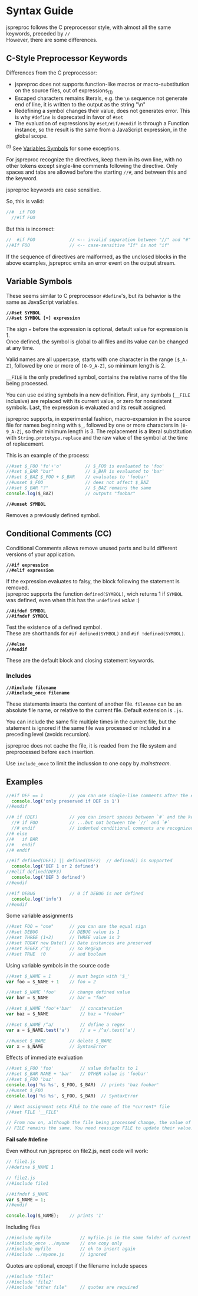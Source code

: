# Syntax Guide

jspreproc follows the C preprocessor style, with almost all the same keywords, preceded by `//`  
However, there are some differences.

## C-Style Preprocessor Keywords

Differences from the C preprocessor:

- jspreproc does not supports function-like macros or macro-substitution on the source files, out of expressions<sub>(1)</sub>
- Escaped characters remains literals, e.g. the `\n` sequence not generate end of line, it is written to the output as the string "\n"
- Redefining a symbol changes their value, does not generates error. This is why `#define` is deprecated in favor of `#set`
- The evaluation of expressions by `#set/#if/#endif` is through a Function instance, so the result is the same from a JavaScript expression, in the global scope.

<sup>(1)</sup> See [Variables Symbols](#variable-symbols) for some exceptions.  

For jspreproc recognize the directives, keep them in its own line, with no other tokens except single-line comments following the directive. Only spaces and tabs are allowed before the starting `//#`, and between this and the keyword.

jspreproc keywords are case sensitive.

So, this is valid:
```js
//#  if FOO
  //#if FOO
```

But this is incorrect:
```js
//  #if FOO             // <-- invalid separation between "//" and "#"
//#If FOO               // <-- case-sensitive "If" is not "if"
```

If the sequence of directives are malformed, as the unclosed blocks in the above examples, jspreproc emits an error event on the output stream.

## Variable Symbols

These seems similar to C preprocessor `#define`'s, but its behavior is the same as JavaScript variables.

**`//#set SYMBOL`**  
**`//#set SYMBOL [=] expression`**

The sign `=` before the expression is optional, default value for expression is 1.  
Once defined, the symbol is global to all files and its value can be changed at any time.

Valid names are all uppercase, starts with one character in the range `[$_A-Z]`, followed by one or more of `[0-9_A-Z]`, so minimum length is 2.

`__FILE` is the only predefined symbol, contains the relative name of the file being processed.

You can use existing symbols in a new definition. First, any symbols (`__FILE` inclusive) are replaced with its current value, or zero for nonexistent symbols. Last, the expression is evaluated and its result assigned.

jspreproc supports, in experimental fashion, macro-expansion in the source file for names beginning with `$_`, followed by one or more characters in `[0-9_A-Z]`, so their minimum length is 3. The replacement is a literal substitution with `String.prototype.replace` and the raw value of the symbol at the time of replacement.

This is an example of the process:

```js
//#set $_FOO 'fo'+'o'         // $_FOO is evaluated to 'foo'
//#set $_BAR "bar"            // $_BAR is evaluated to 'bar'
//#set $_BAZ $_FOO + $_BAR    // evaluates to 'foobar'
//#unset $_FOO                // dees not affect $_BAZ
//#set $_BAR "?"              // $_BAZ remains the same
console.log($_BAZ)            // outputs "foobar"
```

**`//#unset SYMBOL`**

Removes a previously defined symbol.

## Conditional Comments (CC)

Conditional Comments allows remove unused parts and build different versions of your application.

**`//#if expression`**  
**`//#elif expression`**

If the expression evaluates to falsy, the block following the statement is removed.  
jspreproc supports the function `defined(SYMBOL)`, wich returns 1 if `SYMBOL` was defined, even when this has the `undefined` _value_ :)

**`//#ifdef SYMBOL`**  
**`//#ifndef SYMBOL`**

Test the existence of a defined symbol.  
These are shorthands for `#if defined(SYMBOL)` and `#if !defined(SYMBOL)`.

**`//#else`**  
**`//#endif`**

These are the default block and closing statement keywords.

### Includes

**`//#include filename`**  
**`//#include_once filename`**

These statements inserts the content of another file. `filename` can be an absolute file name, or relative to the current file. Default extension is `.js`.

You can include the same file multiple times in the current file, but the statement is ignored if the same file was processed or included in a preceding level (avoids recursion).

jspreproc does not cache the file, it is readed from the file system and preprocessed before each insertion.

Use `include_once` to limit the inclussion to one copy by _mainstream_.

## Examples

```js
//#if DEF == 1          // you can use single-line comments after the expression
  console.log('only preserved if DEF is 1')
//#endif
```

```js
//# if (DEF)            // you can insert spaces between `#` and the keyword
  //# if FOO            // ...but not between the `//` and `#`
  //# endif             // indented conditional comments are recognized
//# else
//#   if BAR
//#   endif
//# endif
```

```js
//#if defined(DEF1) || defined(DEF2)  // defined() is supported
  console.log('DEF 1 or 2 defined')
//#elif defined(DEF3)
  console.log('DEF 3 defined')
//#endif
```

```js
//#if DEBUG             // 0 if DEBUG is not defined
  console.log('info')
//#endif
```

Some variable assignments

```js
//#set FOO = "one"      // you can use the equal sign
//#set DEBUG            // DEBUG value is 1
//#set THREE (1+2)      // THREE value is 3
//#set TODAY new Date() // Date instances are preserved
//#set REGEX /^$/       // so RegExp
//#set TRUE  !0         // and boolean
```

Using variable symbols in the source code

```js
//#set $_NAME = 1       // must begin with '$_'
var foo = $_NAME + 1    // foo = 2

//#set $_NAME 'foo'     // change defined value
var bar = $_NAME        // bar = "foo"

//#set $_NAME 'foo'+'bar'   // concatenation
var baz = $_NAME            // baz = "foobar"

//#set $_NAME /^a/          // define a regex
var a = $_NAME.test('a')    // a = /^a/.test('a')

//#unset $_NAME         // delete $_NAME
var x = $_NAME          // SyntaxError
```

Effects of immediate evaluation

```js
//#set $_FOO 'foo'          // value defaults to 1
//#set $_BAR NAME + 'bar'   // OTHER value is 'foobar'
//#set $_FOO 'baz'
console.log('%s %s', $_FOO, $_BAR)  // prints 'baz foobar'
//#unset $_FOO
console.log('%s %s', $_FOO, $_BAR)  // SyntaxError
```

```js
// Next assignment sets FILE to the name of the *current* file
//#set FILE '__FILE'

// From now on, although the file being processed change, the value of
// FILE remains the same. You need reassign FILE to update their value.
```

**Fail safe #define**

Even without run jspreproc on file2.js, next code will work:

```js
// file1.js
//#define $_NAME 1
```

```js
// file2.js
//#include file1

//#ifndef $_NAME
var $_NAME = 1;
//#endif

console.log($_NAME);    // prints '1'
```

Including files

```js
//#include myfile           // myfile.js in the same folder of current file
//#include_once ../myone    // one copy only
//#include myfile           // ok to insert again
//#include ../myone.js      // ignored
```

Quotes are optional, except if the filename include spaces

```js
//#include "file1"
//#include 'file2'
//#include "other file"     // quotes are required
```
